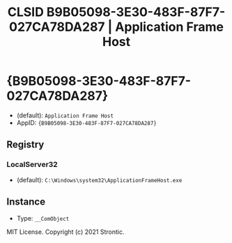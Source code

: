﻿---
title: "CLSID B9B05098-3E30-483F-87F7-027CA78DA287 | Application Frame Host"
excerpt: What is COM-Object CLSID B9B05098-3E30-483F-87F7-027CA78DA287?
---

# {B9B05098-3E30-483F-87F7-027CA78DA287}

* (default): `Application Frame Host`
* AppID: `{B9B05098-3E30-483F-87F7-027CA78DA287}`

## Registry


### LocalServer32

* (default): `C:\Windows\system32\ApplicationFrameHost.exe`

## Instance

* Type: `__ComObject`

MIT License. Copyright (c) 2021 Strontic.


